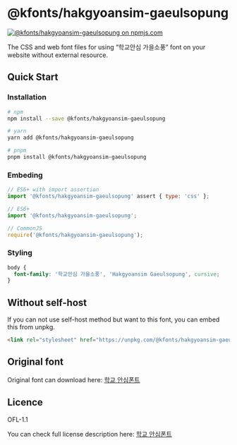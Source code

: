 # @kfonts/hakgyoansim-gaeulsopung

[![@kfonts/hakgyoansim-gaeulsopung on npmjs.com](https://img.shields.io/npm/v/%40kfonts%2Fhakgyoansim-gaeulsopung)](https://www.npmjs.com/package/@kfonts/hakgyoansim-gaeulsopung)

The CSS and web font files for using &OpenCurlyDoubleQuote;학교안심 가을소풍&CloseCurlyDoubleQuote; font on your website without external resource.

## Quick Start

### Installation

```sh
# npm
npm install --save @kfonts/hakgyoansim-gaeulsopung

# yarn
yarn add @kfonts/hakgyoansim-gaeulsopung

# pnpm
pnpm install @kfonts/hakgyoansim-gaeulsopung
```

### Embeding

```js
// ES6+ with import assertion
import '@kfonts/hakgyoansim-gaeulsopung' assert { type: 'css' };

// ES6+
import '@kfonts/hakgyoansim-gaeulsopung';

// CommonJS
require('@kfonts/hakgyoansim-gaeulsopung');
```

### Styling

```css
body {
  font-family: '학교안심 가을소풍', 'Hakgyoansim Gaeulsopung', cursive;
}
```

## Without self-host

If you can not use self-host method but want to this font, you can embed this from unpkg.

```html
<link rel="stylesheet" href="https://unpkg.com/@kfonts/hakgyoansim-gaeulsopung/index.css" />
```

## Original font

Original font can download here: [학교 안심폰트](https://copyright.keris.or.kr/wft/fntDwnld)

## Licence

OFL-1.1

You can check full license description here: [학교 안심폰트](https://copyright.keris.or.kr/wft/fntDwnld)
